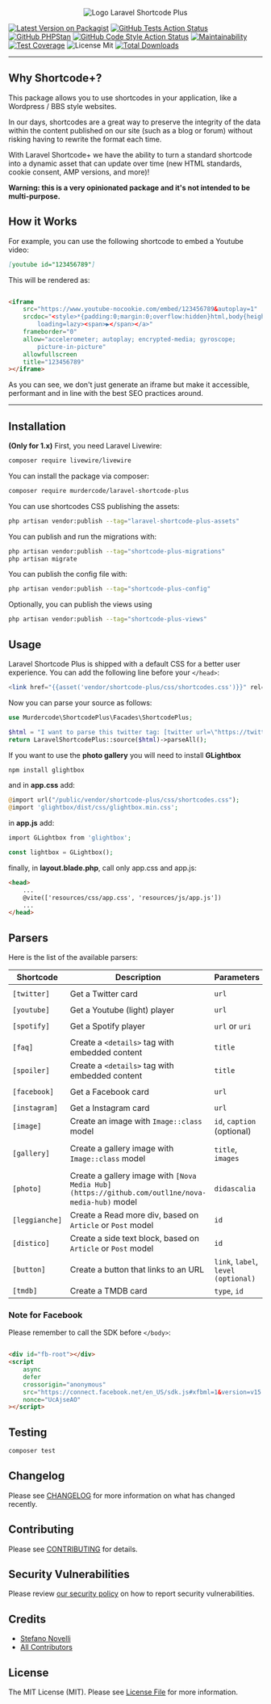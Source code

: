 <p align="center"><img src="https://github.com/murdercode/laravel-shortcode-plus/raw/HEAD/art/laravel-shortcode-logo.svg" alt="Logo Laravel Shortcode Plus"></p>

[![Latest Version on Packagist](https://img.shields.io/packagist/v/murdercode/laravel-shortcode-plus.svg?style=flat-square)](https://packagist.org/packages/murdercode/laravel-shortcode-plus)
[![GitHub Tests Action Status](https://img.shields.io/github/actions/workflow/status/murdercode/laravel-shortcode-plus/run-tests.yml?branch=main&label=pest)](https://github.com/murdercode/laravel-shortcode-plus/actions?query=workflow%3Arun-tests+branch%3Amain)
[![GitHub PHPStan](https://img.shields.io/github/actions/workflow/status/murdercode/laravel-shortcode-plus/phpstan.yml?branch=main&label=phpstan)](https://github.com/murdercode/laravel-shortcode-plus/actions?query=workflow%3Aphpstan+branch%3Amain)
[![GitHub Code Style Action Status](https://img.shields.io/github/actions/workflow/status/murdercode/laravel-shortcode-plus/fix-php-code-style-issues.yml?branch=main&label=pint)](https://github.com/murdercode/laravel-shortcode-plus/actions?query=workflow%3A"Fix+PHP+code+style+issues"+branch%3Amain)
[![Maintainability](https://api.codeclimate.com/v1/badges/ebf1003822baede56567/maintainability)](https://codeclimate.com/github/murdercode/laravel-shortcode-plus/maintainability)
[![Test Coverage](https://api.codeclimate.com/v1/badges/ebf1003822baede56567/test_coverage)](https://codeclimate.com/github/murdercode/laravel-shortcode-plus/test_coverage)
![License Mit](https://img.shields.io/github/license/murdercode/laravel-shortcode-plus)
[![Total Downloads](https://img.shields.io/packagist/dt/murdercode/laravel-shortcode-plus.svg?style=flat-square)](https://packagist.org/packages/murdercode/laravel-shortcode-plus)

---

## Why Shortcode+?

This package allows you to use shortcodes in your application, like a Wordpress / BBS style
websites.

In our days, shortcodes are a great way to preserve the integrity of the data within the content
published on our site (such as a blog or forum) without risking having to rewrite the format each
time.

With Laravel Shortcode+ we have the ability to turn a standard shortcode into a dynamic asset that
can update over time (new HTML standards, cookie consent, AMP versions, and more)!

**Warning: this is a very opinionated package and it's not intended to be multi-purpose.**

## How it Works

For example, you can use the following shortcode to embed a Youtube video:

```markdown
[youtube id="123456789"]
```

This will be rendered as:

```html

<iframe
    src="https://www.youtube-nocookie.com/embed/123456789&autoplay=1"
    srcdoc="<style>*{padding:0;margin:0;overflow:hidden}html,body{height:100%}img,span{position:absolute;width:100%;top:0;bottom:0;margin:auto}span{height:1.5em;text-align:center;font:48px/1.5 sans-serif;color:white;text-shadow:0 0 0.5em black}</style><a href=https://www.youtube-nocookie.com/embed/123456789?autoplay=1><img style='object-fit:cover;height:100%;' loading='lazy' src=https://img.youtube.com/vi/123456789/hqdefault.jpg alt='123456789'
        loading=lazy><span>▶</span></a>"
    frameborder="0"
    allow="accelerometer; autoplay; encrypted-media; gyroscope;
        picture-in-picture"
    allowfullscreen
    title="123456789"
></iframe>
```

As you can see, we don't just generate an iframe but make it accessible, performant and in line with
the best SEO practices around.

---

## Installation

**(Only for 1.x)** First, you need Laravel Livewire:

```bash
composer require livewire/livewire
```

You can install the package via composer:

```bash
composer require murdercode/laravel-shortcode-plus
```

You can use shortcodes CSS publishing the assets:

```bash
php artisan vendor:publish --tag="laravel-shortcode-plus-assets"
```

You can publish and run the migrations with:

```bash
php artisan vendor:publish --tag="shortcode-plus-migrations"
php artisan migrate
```

You can publish the config file with:

```bash
php artisan vendor:publish --tag="shortcode-plus-config"
```

<!--
This is the contents of the published config file:

```php
return [
];
```
-->

Optionally, you can publish the views using

```bash
php artisan vendor:publish --tag="shortcode-plus-views"
```

## Usage

Laravel Shortcode Plus is shipped with a default CSS for a better user experience. You can add the
following line before your `</head>`:

```php
<link href="{{asset('vendor/shortcode-plus/css/shortcodes.css')}}" rel="stylesheet">
```

Now you can parse your source as follows:

```php
use Murdercode\ShortcodePlus\Facades\ShortcodePlus;

$html = "I want to parse this twitter tag: [twitter url=\"https://twitter.com/elonmusk/status/1585841080431321088\"]";
return LaravelShortcodePlus::source($html)->parseAll();
```
If you want to use the **photo gallery** you will need to install **GLightbox**
```bash
npm install glightbox
```
and in **app.css** add:
```php
@import url("/public/vendor/shortcode-plus/css/shortcodes.css");
@import 'glightbox/dist/css/glightbox.min.css';
```
in **app.js** add:
```php
import GLightbox from 'glightbox';

const lightbox = GLightbox();
```
finally, in **layout.blade.php**, call only app.css and app.js:
```html
<head>
    ...
	@vite(['resources/css/app.css', 'resources/js/app.js'])
    ...
</head>
```

## Parsers

Here is the list of the available parsers:

| Shortcode      | Description                                                                                     | Parameters                          | Example                                                                                                                               |
|----------------|-------------------------------------------------------------------------------------------------|-------------------------------------|---------------------------------------------------------------------------------------------------------------------------------------|
| `[twitter]  `  | Get a Twitter card                                                                              | `url`                               | `[twitter url="https://twitter.com/elonmusk/status/1585841080431321088"]`                                                             |
| `[youtube]`    | Get a Youtube (light) player                                                                    | `url`                               | `[youtube url="https://www.youtube.com/watch?v=9bZkp7q19f0"]`                                                                         |
| `[spotify]`    | Get a Spotify player                                                                            | `url` or `uri`                      | `[spotify url="https://open.spotify.com/track/2TpxZ7JUBn3uw46aR7qd6V"]`                                                               |
| `[faq]`        | Create a `<details>` tag with embedded content                                                  | `title`                             | `[faq title="What is the answer to the ultimate question?"]42[/faq]`                                                                  |
| `[spoiler]`    | Create a `<details>` tag with embedded content                                                  | `title`                             | `[spoiler title="Spoiler"]This is hidden content[/spoiler]`                                                                           |
| `[facebook]`   | Get a Facebook card                                                                             | `url`                               | `[facebook url="https://www.facebook.com/elonmusk/posts/10157744420210129"]`                                                          |
| `[instagram]`  | Get a Instagram card                                                                            | `url`                               | `[instagram url="https://www.instagram.com/p/CApQfIjBGxC/"]`                                                                          |
| `[image]`      | Create an image with `Image::class` model                                                       | `id`, `caption` (optional)          | `[image id="123"]`                                                                                                                    |
| `[gallery]`    | Create a gallery image with `Image::class` model                                                | `title`, `images`                   | Single or multiple images: `[gallery title="Gallery title here" images="1"]` or `[gallery title="Gallery title here" images="1,2,3"]` |
| `[photo]`      | Create a gallery image with `[Nova Media Hub](https://github.com/outl1ne/nova-media-hub)` model | `didascalia`                        | Single or multiple images: `[photo didascalia="Gallery title here" id="1,2,3"]`                                                       |
| `[leggianche]` | Create a Read more div, based on `Article` or `Post` model                                      | `id`                                | `[leggianche id="1"]`                                                                                                                 |
| `[distico]`    | Create a side text block, based on `Article` or `Post` model                                    | `id`                                | `[distico id="1"]`                                                                                                                    |
| `[button]`     | Create a button that links to an URL                                                            | `link`, `label`, `level (optional)` | `[button link="https://www.google.com" label="Google" level="primary/secondary"]`                                                     |
| `[tmdb]`       | Create a TMDB card                                                                              | `type`, `id`                        | `[tmdb type="movie/tv" id="123"]`                                                                                                     |

### Note for Facebook

Please remember to call the SDK before `</body>`:

```html

<div id="fb-root"></div>
<script
    async
    defer
    crossorigin="anonymous"
    src="https://connect.facebook.net/en_US/sdk.js#xfbml=1&version=v15.0"
    nonce="UcAjseAO"
></script>
```

## Testing

```bash
composer test
```

## Changelog

Please see [CHANGELOG](CHANGELOG.md) for more information on what has changed recently.

## Contributing

Please see [CONTRIBUTING](CONTRIBUTING.md) for details.

## Security Vulnerabilities

Please review [our security policy](../../security/policy) on how to report security
vulnerabilities.

## Credits

- [Stefano Novelli](https://github.com/murdercode)
- [All Contributors](../../contributors)

## License

The MIT License (MIT). Please see [License File](LICENSE.md) for more information.
